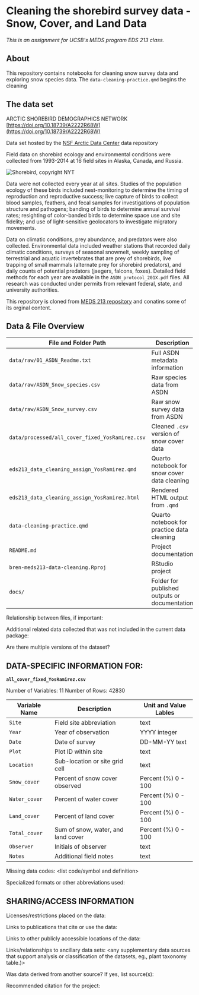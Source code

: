 # Cleaning the shorebird survey data - Snow, Cover, and Land Data 
*This is an assignment for UCSB's MEDS program EDS 213 class.*

## About

This repository contains notebooks for cleaning snow survey data and exploring snow species data. The `data-cleaning-practice.qmd` begins the cleaning 

## The data set

ARCTIC SHOREBIRD DEMOGRAPHICS NETWORK [https://doi.org/10.18739/A2222R68W](https://doi.org/10.18739/A2222R68W)

Data set hosted by the [NSF Arctic Data Center](https://arcticdata.io) data repository 

Field data on shorebird ecology and environmental conditions were collected from 1993-2014 at 16 field sites in Alaska, Canada, and Russia.

![Shorebird, copyright NYT](https://static01.nyt.com/images/2017/09/10/nyregion/10NATURE1/10NATURE1-superJumbo.jpg?quality=75&auto=webp)

Data were not collected every year at all sites. Studies of the population ecology of these birds included nest-monitoring to determine the timing of reproduction and reproductive success; live capture of birds to collect blood samples, feathers, and fecal samples for investigations of population structure and pathogens; banding of birds to determine annual survival rates; resighting of color-banded birds to determine space use and site fidelity; and use of light-sensitive geolocators to investigate migratory movements. 

Data on climatic conditions, prey abundance, and predators were also collected. Environmental data included weather stations that recorded daily climatic conditions, surveys of seasonal snowmelt, weekly sampling of terrestrial and aquatic invertebrates that are prey of shorebirds, live trapping of small mammals (alternate prey for shorebird predators), and daily counts of potential predators (jaegers, falcons, foxes). Detailed field methods for each year are available in the `ASDN_protocol_201X.pdf` files. All research was conducted under permits from relevant federal, state, and university authorities.

This repository is cloned from [MEDS 213 repository](https://github.com/UCSB-Library-Research-Data-Services/bren-meds213-data-cleaning) and conatins some of its orginal content. 

## Data & File Overview

| File and Folder Path                            | Description                                   |
| ----------------------------------------------- | --------------------------------------------- |
| `data/raw/01_ASDN_Readme.txt`                   | Full ASDN metadata information                |
| `data/raw/ASDN_Snow_species.csv`                | Raw species data from ASDN                    |
| `data/raw/ASDN_Snow_survey.csv`                 | Raw snow survey data from ASDN                |
| `data/processed/all_cover_fixed_YosRamirez.csv` | Cleaned `.csv` version of snow cover data     |
| `eds213_data_cleaning_assign_YosRamirez.qmd`    | Quarto notebook for snow cover data cleaning  |
| `eds213_data_cleaning_assign_YosRamirez.html`   | Rendered HTML output from `.qmd`              |
| `data-cleaning-practice.qmd`                    | Quarto notebook for practice data cleaning    |
| `README.md`                                     | Project documentation                         |
| `bren-meds213-data-cleaning.Rproj`              | RStudio project                               |
| `docs/`                                         | Folder for published outputs or documentation |

Relationship between files, if important:

Additional related data collected that was not included in the current
data package:

Are there multiple versions of the dataset?

## DATA-SPECIFIC INFORMATION FOR: 

**`all_cover_fixed_YosRamirez.csv`**

Number of Variables: 11
Number of Rows: 42830

| Variable Name | Description                        | Unit and Value Lables      | 
| ------------- | ---------------------------------- | -------------------------- |
| `Site`        | Field site abbreviation            | text                       | 
| `Year`        | Year of observation                | YYYY integer               | 
| `Date`        | Date of survey                     | DD-MM-YY text              | 
| `Plot`        | Plot ID within site                | text                       | 
| `Location`    | Sub-location or site grid cell     | text                       | 
| `Snow_cover`  | Percent of snow cover observed     | Percent (%) 0 - 100        | 
| `Water_cover` | Percent of water cover             | Percent (%) 0 - 100        | 
| `Land_cover`  | Percent of land cover              | Percent (%) 0 - 100        | 
| `Total_cover` | Sum of snow, water, and land cover | Percent (%) 0 - 100        | 
| `Observer`    | Initials of observer               | text                       | 
| `Notes`       | Additional field notes             | text                       | 

Missing data codes: <list code/symbol and definition>

Specialized formats or other abbreviations used:

## SHARING/ACCESS INFORMATION

Licenses/restrictions placed on the data:

Links to publications that cite or use the data:

Links to other publicly accessible locations of the data:

Links/relationships to ancillary data sets: <any supplementary data sources 
that support analysis or classification of the datasets, eg., plant taxonomy table.)>

Was data derived from another source? If yes, list source(s): <list citations 
to original sources>

Recommended citation for the project:

